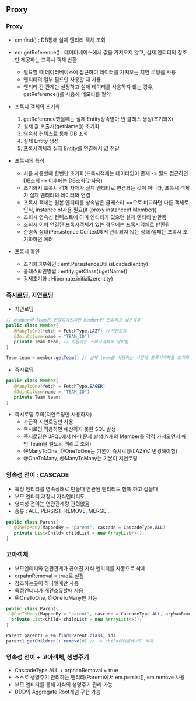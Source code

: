 ## Proxy

### Proxy
 - em.find() : DB통해 실제 엔티티 객체 조회
 - em.getReference() : 데이터베이스에서 값을 가져오지 않고, 실제 엔티티의 참조만 제공하는 프록시 객체 반환
   - 필요할 때 데이터베이스에 접근하여 데이터를 가져오는 지연 로딩을 사용
   - 엔티티의 일부 필드만 사용할 때 사용
   - 엔티티 간 관계만 설정하고 실제 데이터를 사용하지 않는 경우, getReference()를 사용해 메모리를 절약
     
 - 프록시 객체의 초기화
   1. getReference했을때는 실제 Entity상속받아 빈 클래스 생성(초기화X)
   2. 실제 값 호출시(getName()) 초기화
   3. 영속성 컨텍스트 통해 DB 조회 
   4. 실제 Entity 생성
   5. 프록시객체러 실제 Entity를 연결해서 값 전달

 - 프록시의 특성
   - 처음 사용할때 한번만 초기화(프록시객체는 데이터없이 존재 -> 필드 접근하면 DB조회 -> 이후에는 DB조회값 사용)
   - 초기화시 프록시 객체 자체가 실제 엔티티로 변경되는 것이 아니라, 프록시 객체가 실제 엔티티의 데이터와 연결
   - 프록시 객체는 원본 엔티티를 상속받은 클래스라 ==으로 비교하면 다른 객체로 인식, instance of사용 필요(if (proxy instanceof Member))
   - 조회시 영속성 컨텍스트에 이미 엔티티가 있으면 실제 엔티티 반환됨
   - 조회시 이미 연결된 프록시객체가 있는 경우에는 프록시객체로 반환됨
   - 준영속 상태(Persistence Context에서 관리되지 않는 상태)일때는 프록시 초기화하면 에러

 - 프록시 확인
   - 초기화여부확인 : emf.PersistenceUtil.isLoaded(entity)
   - 클래스확인방법 : entity.getClass().getName()
   - 강제초기화 : Hibernate.initialize(entity)

### 즉시로딩, 지연로딩
 - 지연로딩
```java
// Member와 Team은 연결되어있지만 Member만 조회하고 싶은경우
public class Member{
   @ManyToOne(fetch = FetchType.LAZY) //지연로딩
   @JoinColumn(name = "TEAM_ID")
   private Team team; // 처음에는 프록시객체로 넣어둠
}

Team team = member.getTeam() // 실제 team을 사용하는 시점에 프록시객체를 초기화
```

 - 즉시로딩
```java
public class Member{
   @ManyToOne(fetch = FetchType.EAGER)
   @JoinColumn(name = "TEAM_ID")
   private Team team;
}
```

 - 즉시로딩 주의(지연로딩만 사용하자)
   - 가급적 지연로딩만 사용
   - 즉시로딩 적용하면 예상하지 못한 SQL 발생
   - 즉시로딩은 JPQL에서 N+1 문제 발생(N개의 Member를 각각 가져오면서 매번 Team을 별도의 쿼리로 조회)
   - @ManyToOne, @OneToOne는 기본이 즉시로딩(LAZY로 변경해야함)
   - @OneToMany, @ManyToMany는 기본이 지연로딩

### 영속성 전이 : CASCADE
 - 특정 엔티티를 영속상태로 만들때 연관된 엔티티도 함께 하고 싶을때
 - 부모 엔티티 저장시 자식엔티티도
 - 영속성 전이는 연관관계랑 관련없음
 - 종류 : ALL, PERSIST, REMOVE, MERGE...

```java
public class Parent{
   @OneToMany(MappedBy = "parent", cascade = CascadeType.ALL)
   private List<Child> childList = new ArrayList<>();
}
```

### 고아객체
 - 부모엔티티와 연관관계가 끊어진 자식 엔티티를 자동으로 삭제
 - orpahnRemoval = true로 설정
 - 참조하는곳이 하나일때만 사용
 - 특정엔티티가 개인소유할때 사용
 - @OneToOne, @OneToMany만 가능

 ```java
public class Parent{
   @OneToMany(MappedBy = "parent", cascade = CascadeType.ALL, orphanRemoval=true)
   private List<Child> childList = new ArrayList<>();
}

 Parent parent1 = em.find(Parent.class, id);
 parent1.getChildren().remove(0) // -> child테이블에서도 삭제
 ```

### 영속성 전이 + 고아객체, 생명주기
 - CascadeType.ALL + orphanRemoval = true
 - 스스로 생명주기 관리하는 엔티티(Parent)에서 em.persist(), em.remove 사용
 - 부모 엔티티를 통해 자식의 생명주기 관리 가능
 - DDD의 Aggregate Root개념 구현 가능
